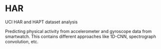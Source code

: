 # HAR
UCI HAR and HAPT dataset analysis

Predicting physical activity from accelerometer and gyroscope data from smartwatch. This contains different approaches like 1D-CNN, spectrograph convolution, etc.
